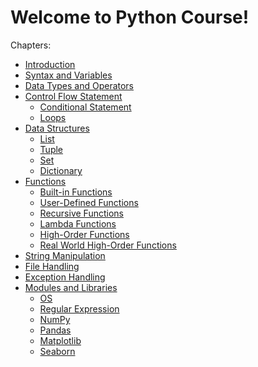 # Welcome to Python Course!

Chapters:

-   [Introduction](chapters/Introduction)
-   [Syntax and Variables](chapters/Syntax-and-Variable)
-   [Data Types and Operators](chapters/Data-Types-Operators)
-   [Control Flow Statement](chapters/Control-Flow-Statements)
    -   [Conditional
        Statement](chapters/Control-Flow-Statements/Conditional-Statements)
    -   [Loops](chapters/Control-Flow-Statements/Loops)
-   [Data Structures](chapters/Data-Structure)
    -   [List](chapters/Data-Structure/List)
    -   [Tuple](chapters/Data-Structure/Tuple)
    -   [Set](chapters/Data-Structure/Set)
    -   [Dictionary](chapters/Data-Structure/Dictionary)
-   [Functions](chapters/Functions)
    -   [Built-in Functions](chapters/Functions/Built-in-Functions)
    -   [User-Defined
        Functions](chapters/Functions/User-defined-Functions)
    -   [Recursive Functions](chapters/Functions/Recursive-Functions)
    -   [Lambda Functions](chapters/Functions/Lambda-Function)
    -   [High-Order Functions](chapters/Functions/High-Order-Function)
    -   [Real World High-Order
        Functions](chapters/Functions/Real-World-HOF)
-   [String Manipulation](chapters/String_Manipulation)
-   [File Handling](chapters/File-handling)
-   [Exception Handling](chapters/Exception-Handling)
-   [Modules and Libraries](chapters/Modules_Libraries)
    -   [OS](chapters/Modules_Libraries/Modules/os)
    -   [Regular Expression](chapters/Modules_Libraries/Modules/RegEx)
    -   [NumPy](chapters/Modules_Libraries/Libraries/NumPy/NumPy)
    -   [Pandas](chapters/Modules_Libraries/Libraries/Pandas/Pandas)
    -   [Matplotlib](chapters/Modules_Libraries/Libraries/Matplotlib/Matplotlib)
    -   [Seaborn](chapters/Modules_Libraries/Libraries/Seaborn/Seaborn)
